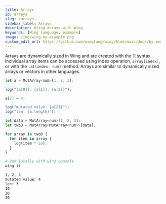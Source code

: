 ```yaml
---
title: Arrays
id: arrays
slug: /arrays
sidebar_label: Arrays
description: Using arrays with Wing
keywords: [Wing language, example]
image: /img/wing-by-example.png
custom_edit_url: https://github.com/winglang/wing/blob/main/docs/by-example/09-arrays.md
---
```


Arrays are dynamically sized in Wing and are created with the [] syntax.
Individual array items can be accessed using index operation, `array[index]`, or with the `.at(index: num)` method.
Arrays are similar to dynamically sized arrays or vectors in other languages.

```js playground example title="main.w"
let a = MutArray<num>[1, 2, 3];

log("{a[0]}, {a[1]}, {a[2]}");

a[2] = 4;

log("mutated value: {a[2]}");
log("len: {a.length}");

let data = MutArray<num>[1, 2, 3];
let twoD = MutArray<MutArray<num>>[data];

for array in twoD {
  for item in array {
    log(item * 10);
  }
} 
```

```bash title="Wing console output"
# Run locally with wing console
wing it

1, 2, 3
mutated value: 4
len: 3
10
20
30
```